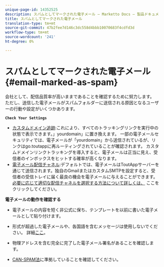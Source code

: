 ```yaml
---
unique-page-id: 14352525
description: スパムとしてマークされた電子メール — Marketto Docs — 製品ドキュメント
title: スパムとしてマークされた電子メール
translation-type: tm+mt
source-git-commit: 47b2fee7d146c3dc558d4bbb10070683f4cdfd3d
workflow-type: tm+mt
source-wordcount: '241'
ht-degree: 0%

---
```



# スパムとしてマークされた電子メール{#email-marked-as-spam}

会社として、配信品質率が高いままであることを確認するために努力します。 ただし、送信した電子メールがスパムフォルダーに送信される原因となるユーザーの行動や設定がいくつかあります。

**`Check Your Settings`**

* [カスタムドメイン追跡](http://docs.marketo.com/x/4oPS):これにより、すべてのトラッキングリンクを実行中の状態で表示できます。」yourdomain」に置き換えます。 一部の電子メールセキュリティでは、電子メールが「yourdomain」から送信されているが、リンクはgo.toutappに再ルーティングされていることが確認されます。 カスタムドメインリンクトラッキングを導入すると、電子メールは正当に見え、受信者のインボックスをヒットする確率が高くなります。
* [電子メール配信チャネル](http://docs.marketo.com/x/y4TS):デフォルトでは、電子メールはToutAppサーバーを通じて送信されます。独自のGmailまたはカスタムSMTPを設定すると、受信者の受信トレイに届く最良の機会を電子メールに与えることができます。 [必要に応じて適切な配信チャネルを選択する方法について詳しくは、](https://nation.marketo.com/docs/DOC-5080) ここをクリックしてください。

**電子メールの動作を確認する**

* 電子メールの内容を短く非公式に保ち、テンプレートを以前に書いた電子メールとして貼り付けます。

* 形式が超過した電子メールや、各国語を含むメッセージは使用しないでください。 詳細[ここ](http://www1.toutapp.com/blog/how-to-keep-your-sales-emails-out-of-the-spam-filter/)。

* 物理アドレスを含む完全に完了した電子メール署名があることを確認します。

* [CAN-SPAM法](http://docs.marketo.com/display/docs/assets/external-link.jspa)に準拠していることを確認してください。

